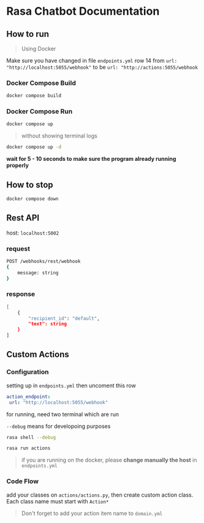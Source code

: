 # Rasa Chatbot Documentation

## How to run

> Using Docker

Make sure you have changed in file `endpoints.yml` row 14 from `url: "http://localhost:5055/webhook"` to be `url: "http://actions:5055/webhook`

### Docker Compose Build

```bash
docker compose build
```

### Docker Compose Run


```bash
docker compose up
```

> without showing terminal logs

```bash
docker compose up -d
```

__wait for 5 - 10 seconds to make sure the program already running properly__

## How to stop

```bash
docker compose down
```

## Rest API

host: `localhost:5002`

### request

```bash
POST /webhooks/rest/webhook
{
    message: string
}
```

### response
```bash
[
    {
        "recipient_id": "default",
        "text": string
    }
]
```


## Custom Actions

### Configuration

setting up in `endpoints.yml` then uncoment this row

```yml
action_endpoint:
 url: "http://localhost:5055/webhook"
```

for running, need two terminal which are run

`--debug` means for developoing purposes
```sh
rasa shell --debug
```

```sh
rasa run actions
```

> if you are running on the docker, please __change manually the host__ in `endpoints.yml`

### Code Flow

add your classes on `actions/actions.py`, then create custom action class. Each class name must start with `Action*`

> Don't forget to add your action item name to `domain.yml`
